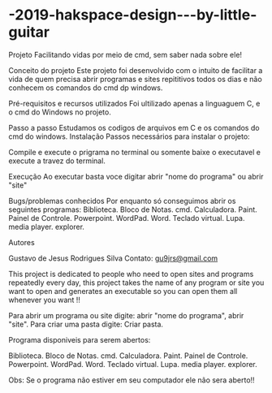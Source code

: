 # -2019-hakspace-design---by-little-guitar
 
 Projeto Facilitando vidas por meio de cmd, sem saber nada sobre ele!
 
 
Conceito do projeto
Este projeto foi desenvolvido com o intuito de facilitar a vida de quem precisa abrir programas e sites repititivos todos os dias e não conhecem os comandos do cmd dp windows.

Pré-requisitos e recursos utilizados
Foi ultilizado apenas a linguaguem C, e o cmd do Windows no projeto.

Passo a passo
Estudamos os codigos de arquivos em C e os comandos do cmd do windows.
Instalação
Passos necessários para instalar o projeto:

Compile e execute o prigrama no terminal ou somente baixe o executavel e execute a travez do terminal.

Execução
Ao executar basta voce digitar abrir "nome do programa" ou abrir "site"

Bugs/problemas conhecidos
Por enquanto só conseguimos abrir os seguintes programas:
Biblioteca.
Bloco de Notas.
cmd.
Calculadora.
Paint.
Painel de Controle.
Powerpoint.
WordPad.
Word.
Teclado virtual.
Lupa.
media player.
explorer.


Autores

Gustavo de Jesus Rodrigues Silva
Contato: gu9jrs@gmail.com

 
  
 This project is dedicated to people who need to open sites and programs repeatedly every day, this project takes the name of any program or site you want to open and generates an executable so you can open them all whenever you want !!

Para abrir um programa ou site digite: abrir "nome do programa", abrir "site".
Para criar uma pasta digite: Criar pasta.

Programa disponiveis para serem abertos:

Biblioteca.
Bloco de Notas.
cmd.
Calculadora.
Paint.
Painel de Controle.
Powerpoint.
WordPad.
Word.
Teclado virtual.
Lupa.
media player.
explorer.


Obs: Se o programa não estiver em seu computador ele não sera aberto!!
